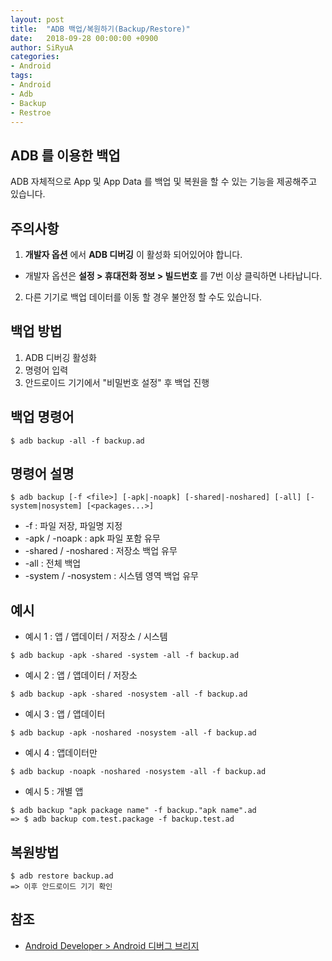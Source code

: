 ```yaml
---
layout: post
title:  "ADB 백업/복원하기(Backup/Restore)"
date:   2018-09-28 00:00:00 +0900
author: SiRyuA
categories:
- Android
tags:
- Android
- Adb
- Backup
- Restroe
---
```


## ADB 를 이용한 백업
ADB 자체적으로 App 및 App Data 를 백업 및 복원을 할 수 있는 기능을 제공해주고 있습니다.


## 주의사항
1. **개발자 옵션** 에서 **ADB 디버깅** 이 활성화 되어있어야 합니다.
 * 개발자 옵션은 **설정 > 휴대전화 정보 > 빌드번호** 를 7번 이상 클릭하면 나타납니다.
2. 다른 기기로 백업 데이터를 이동 할 경우 불안정 할 수도 있습니다.


## 백업 방법
1. ADB 디버깅 활성화
2. 명령어 입력
3. 안드로이드 기기에서 "비밀번호 설정" 후 백업 진행



## 백업 명령어
~~~~
$ adb backup -all -f backup.ad
~~~~


## 명령어 설명
~~~~
$ adb backup [-f <file>] [-apk|-noapk] [-shared|-noshared] [-all] [-system|nosystem] [<packages...>]
~~~~
* -f : 파일 저장, 파일명 지정
* -apk / -noapk : apk 파일 포함 유무
* -shared / -noshared : 저장소 백업 유무
* -all : 전체 백업
* -system / -nosystem : 시스템 영역 백업 유무


## 예시
* 예시 1 : 앱 / 앱데이터 / 저장소 / 시스템
~~~~
$ adb backup -apk -shared -system -all -f backup.ad
~~~~
* 예시 2 : 앱 / 앱데이터 / 저장소
~~~~
$ adb backup -apk -shared -nosystem -all -f backup.ad
~~~~
* 예시 3 : 앱 / 앱데이터
~~~~
$ adb backup -apk -noshared -nosystem -all -f backup.ad
~~~~
* 예시 4 : 앱데이터만
~~~~
$ adb backup -noapk -noshared -nosystem -all -f backup.ad
~~~~
* 예시 5 : 개별 앱
~~~~
$ adb backup "apk package name" -f backup."apk name".ad
=> $ adb backup com.test.package -f backup.test.ad
~~~~


## 복원방법
~~~~
$ adb restore backup.ad
=> 이후 안드로이드 기기 확인
~~~~


## 참조
* [Android Developer > Android 디버그 브리지](https://developer.android.com/studio/command-line/adb?hl=ko)
